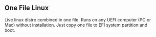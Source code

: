 ## One File Linux
Live linux distro combined in one file. Runs on any UEFI computer (PC or Mac) without installation. Just copy one file to EFI system partition and boot.

